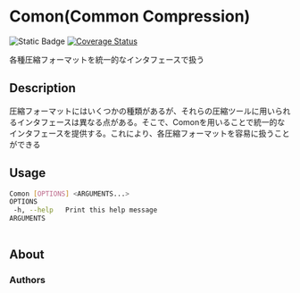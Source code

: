 # Comon(Common Compression)
![Static Badge](https://img.shields.io/badge/License-MIT-blue)
<a href='https://coveralls.io/github/imkeisuke/Comon?branch=main'><img src='https://coveralls.io/repos/github/imkeisuke/Comon/badge.svg?branch=main' alt='Coverage Status' /></a>

各種圧縮フォーマットを統一的なインタフェースで扱う

## Description
圧縮フォーマットにはいくつかの種類があるが、それらの圧縮ツールに用いられるインタフェースは異なる点がある。そこで、Comonを用いることで統一的なインタフェースを提供する。これにより、各圧縮フォーマットを容易に扱うことができる

## Usage
```sh
Comon [OPTIONS] <ARGUMENTS...>
OPTIONS
 -h, --help   Print this help message
ARGUMENTS
  
```
## About

### Authors

